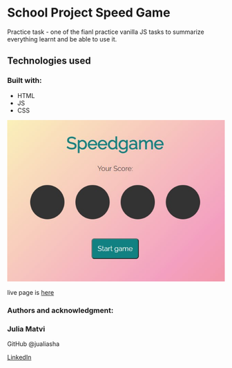 # School Project Speed Game

Practice task - one of the fianl practice vanilla JS tasks to summarize everything learnt and be able to use it.

## Technologies used

### Built with:

- HTML
- JS
- CSS

![Markdown Logo](Screenshot_1.jpg)

live page is [here](https://public.bc.fi/s2100159/SpeedGame/)

### Authors and acknowledgment:

### Julia Matvi

GitHub @jualiasha

[LinkedIn](www.linkedin.com/in/jualiasha)
